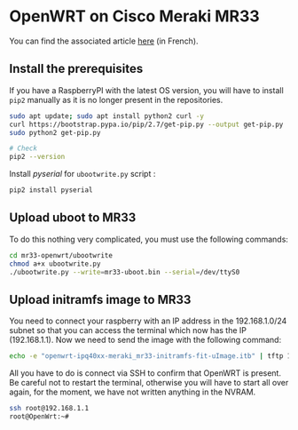 # OpenWRT on Cisco Meraki MR33

You can find the associated article [here](https://blog.jbriault.fr/installer-openwrt-sur-cisco-meraki-mr33/) (in French).

## Install the prerequisites

If you have a RaspberryPI with the latest OS version, you will have to install `pip2` manually as it is no longer present in the repositories.

```bash
sudo apt update; sudo apt install python2 curl -y
curl https://bootstrap.pypa.io/pip/2.7/get-pip.py --output get-pip.py
sudo python2 get-pip.py

# Check
pip2 --version
```

Install *pyserial* for `ubootwrite.py` script :

```bash
pip2 install pyserial
```

## Upload uboot to MR33

To do this nothing very complicated, you must use the following commands:

```bash
cd mr33-openwrt/ubootwrite
chmod a+x ubootwrite.py
./ubootwrite.py --write=mr33-uboot.bin --serial=/dev/ttyS0
```

## Upload initramfs image to MR33

You need to connect your raspberry with an IP address in the 192.168.1.0/24 subnet so that you can access the terminal which now has the IP (192.168.1.1).
Now we need to send the image with the following command:

```bash
echo -e "openwrt-ipq40xx-meraki_mr33-initramfs-fit-uImage.itb" | tftp 192.168.1.1
```

All you have to do is connect via SSH to confirm that OpenWRT is present. Be careful not to restart the terminal, otherwise you will have to start all over again, for the moment, we have not written anything in the NVRAM.

```bash
ssh root@192.168.1.1
root@OpenWrt:~#
```